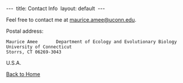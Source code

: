 --- 
title: Contact Info 
layout: default 
--- 
 

Feel free to contact me at <maurice.amee@uconn.edu>.   

Postal address:  
 

    Maurice Amee       Department of Ecology and Evolutionary Biology       University of Connecticut  
    Storrs, CT 06269-3043     
U.S.A. 
 

[Back to Home](https://amee-genomics.github.io/Amee-genomics)

